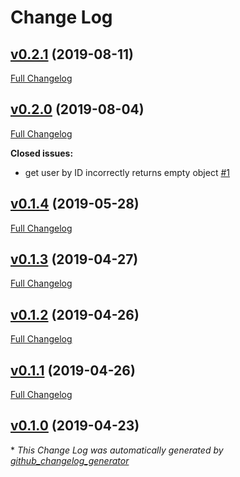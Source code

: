# Change Log

## [v0.2.1](https://github.com/morphatic/feathers-auth0/tree/v0.2.1) (2019-08-11)
[Full Changelog](https://github.com/morphatic/feathers-auth0/compare/v0.2.0...v0.2.1)

## [v0.2.0](https://github.com/morphatic/feathers-auth0/tree/v0.2.0) (2019-08-04)
[Full Changelog](https://github.com/morphatic/feathers-auth0/compare/v0.1.4...v0.2.0)

**Closed issues:**

- get user by ID incorrectly returns empty object [\#1](https://github.com/morphatic/feathers-auth0/issues/1)

## [v0.1.4](https://github.com/morphatic/feathers-auth0/tree/v0.1.4) (2019-05-28)
[Full Changelog](https://github.com/morphatic/feathers-auth0/compare/v0.1.3...v0.1.4)

## [v0.1.3](https://github.com/morphatic/feathers-auth0/tree/v0.1.3) (2019-04-27)
[Full Changelog](https://github.com/morphatic/feathers-auth0/compare/v0.1.2...v0.1.3)

## [v0.1.2](https://github.com/morphatic/feathers-auth0/tree/v0.1.2) (2019-04-26)
[Full Changelog](https://github.com/morphatic/feathers-auth0/compare/v0.1.1...v0.1.2)

## [v0.1.1](https://github.com/morphatic/feathers-auth0/tree/v0.1.1) (2019-04-26)
[Full Changelog](https://github.com/morphatic/feathers-auth0/compare/v0.1.0...v0.1.1)

## [v0.1.0](https://github.com/morphatic/feathers-auth0/tree/v0.1.0) (2019-04-23)


\* *This Change Log was automatically generated by [github_changelog_generator](https://github.com/skywinder/Github-Changelog-Generator)*